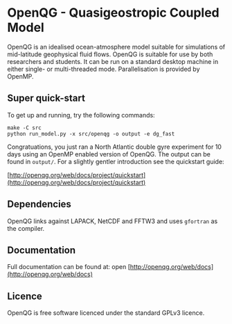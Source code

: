 # OpenQG - Quasigeostropic Coupled Model

OpenQG is an idealised ocean-atmosphere model suitable for simulations of mid-latitude geophysical fluid flows.
OpenQG is suitable for use by both researchers and students.
It can be run on a standard desktop machine in either single- or multi-threaded mode.
Parallelisation is provided by OpenMP.

## Super quick-start

To get up and running, try the following commands:

    make -C src
    python run_model.py -x src/openqg -o output -e dg_fast

Congratuations, you just ran a North Atlantic double gyre experiment for 10 days using an OpenMP enabled version of OpenQG.
The output can be found in `output/`.
For a slightly gentler introduction see the quickstart guide:

[http://openqg.org/web/docs/project/quickstart](http://openqg.org/web/docs/project/quickstart)

## Dependencies

OpenQG links against LAPACK, NetCDF and FFTW3 and uses `gfortran` as the compiler.

## Documentation

Full documentation can be found at:
open
[http://openqg.org/web/docs](http://openqg.org/web/docs)

## Licence

OpenQG is free software licenced under the standard GPLv3 licence.
